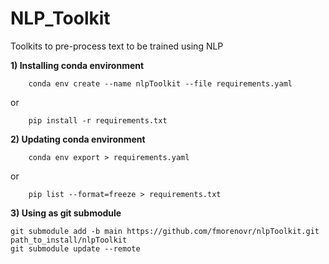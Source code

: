# NLP_Toolkit
Toolkits to pre-process text to be trained using NLP

**1) Installing conda environment**

```
    conda env create --name nlpToolkit --file requirements.yaml 
```

or

```
    pip install -r requirements.txt
```

**2) Updating conda environment**

```
    conda env export > requirements.yaml
```

or

```
    pip list --format=freeze > requirements.txt
```

**3) Using as git submodule**

```
git submodule add -b main https://github.com/fmorenovr/nlpToolkit.git path_to_install/nlpToolkit
git submodule update --remote
```
